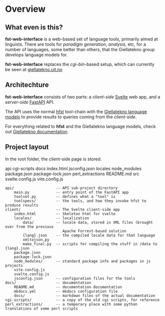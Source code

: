 # Overview

## What even is this?

__fst-web-interface__ is a web-based set of language tools, primarily aimed
at linguists. There are tools for _paradigm generation_, _analysis_, etc,
for a number of languages, some better than others, that the Giellatekno
group develops language models for.

__fst-web-interface__ replaces the _cgi-bin_-based setup, which can currently
be seen at [giellatekno.uit.no](https://giellatekno.uit.no/smilang.eng.html)


## Architechture

__fst-web-interface__ consists of two parts: a _client-side_ [Svelte][svelte] web app,
and a _server-side_ [FastAPI][FastAPI] API.

The API uses the normal [hfst][hfst] tool-chain with the [Giellatekno language models][models]
to provide results to queries coming from the _client-side_.

For everything related to __hfst__ and the Giellatekno language models, check out
[Giellatekno documentation][gtdocs].

[svelte]: https://svelte.dev
[FastAPI]: https://fastapi.tiangolo.com/
[hfst]: https://hfst.github.io/
[models]: https://github.com/giellalt
[gtdocs]: https://giellalt.github.io/


## Project layout

In the root folder, the client-side page is stored.

api  cgi-scripts  docs  index.html  jsconfig.json  locales  node_modules  package.json  package-lock.json  perl_extractions  README.md  src  svelte.config.js  vite.config.js

    api/                   -- API sub-project directory
        main.py            -- entry point of the FastAPI app
        toolset.py         -- defines what a "tool" is
        toolspecs/         -- the tools, and how they invoke hfst to produce results
    client/                -- The Svelte client-side app
        index.html         -- Skeleton html for svelte
        locales/           -- localization
            data/          -- locale data, stored in XML files (brought over from the previous
                              Apache Forrest-based solution
            {lang}.json    -- the compiled locale data for that language
            xmltojson.py
            make_final.py  -- scripts for compiling the stuff in /data to {lang}.json
        package.json
        package-lock.json
        node_modules/      -- standard package info and packages in js projects
        vite.config.js
        svelte.config.js
        jsconfig.json      -- configuration files for the tools
    docs/                  -- documentation
        README.md          -- documentation documentation
        mkdocs.yml         -- mkdocs configuration file
        docs/              -- markdown files of the actual documentation
    cgi-scripts/           -- a copy of the old cgi scripts, for reference
    perl_extractions/      -- a temporary place with some python translations of some perl scripts
